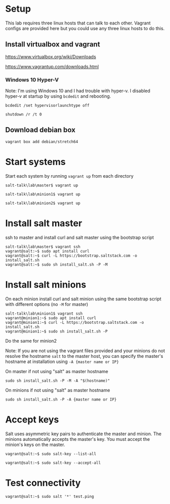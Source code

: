 # Setup

This lab requires three linux hosts that can talk to each other. Vagrant configs are provided here but you could use any three linux hosts to do this.

## Install virtualbox and vagrant

https://www.virtualbox.org/wiki/Downloads

https://www.vagrantup.com/downloads.html

### Windows 10 Hyper-V

Note: I'm using Windows 10 and I had trouble with hyper-v. I disabled hyper-v at startup by using `bcdedit` and rebooting.

```
bcdedit /set hypervisorlaunchtype off

shutdown /r /t 0
```

## Download debian box

```
vagrant box add debian/stretch64
```

# Start systems

Start each system by running `vagrant up` from each directory

```
salt-talk\lab\master$ vagrant up
```

```
salt-talk\lab\minion1$ vagrant up
```

```
salt-talk\lab\minion2$ vagrant up
```

# Install salt master

ssh to master and install curl and salt master using the bootstrap script

```
salt-talk\lab\master$ vagrant ssh
vagrant@salt:~$ sudo apt install curl
vagrant@salt:~$ curl -L https://bootstrap.saltstack.com -o install_salt.sh
vagrant@salt:~$ sudo sh install_salt.sh -P -M
```

# Install salt minions

On each minion install curl and salt minion using the same bootstrap script with different options (no `-M` for master)

```
salt-talk\lab\minion1$ vagrant ssh
vagrant@minion1:~$ sudo apt install curl
vagrant@minion1:~$ curl -L https://bootstrap.saltstack.com -o install_salt.sh
vagrant@minion1:~$ sudo sh install_salt.sh -P
```

Do the same for minion2

Note: If you are not using the vagrant files provided and your minions do not resolve the hostname `salt` to the master host, you can specify the master's hostname at installation using `-A {master name or IP}`

On master if not using "salt" as master hostname
```
sudo sh install_salt.sh -P -M -A "$(hostname)"
```

On minions if not using "salt" as master hostname
```
sudo sh install_salt.sh -P -A {master name or IP}
```

# Accept keys

Salt uses asymmetric key pairs to authenticate the master and minion. The minions automatically accepts the master's key. You must accept the minion's keys on the master.

```
vagrant@salt:~$ sudo salt-key --list-all
```
```
vagrant@salt:~$ sudo salt-key --accept-all
```

# Test connectivity

```
vagrant@salt:~$ sudo salt '*' test.ping
```
